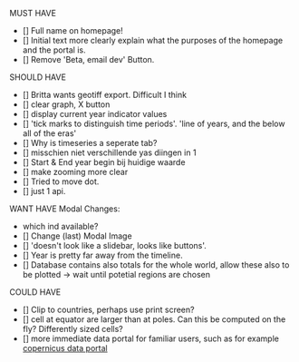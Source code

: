 MUST HAVE 
- [] Full name on homepage!  
- [] Initial text more clearly explain what the purposes of the homepage and the portal is.
- [] Remove 'Beta, email dev' Button.

SHOULD HAVE
- [] Britta wants geotiff export. Difficult I think
- [] clear graph, X button
- [] display current year indicator values
- [] 'tick marks to distinguish time periods'. 'line of years, and the below all of the eras'
- [] Why is timeseries a seperate tab?
- [] misschien niet verschillende yas diingen in 1 
- [] Start & End year begin bij huidige waarde
- [] make zooming more clear
- [] Tried to move dot.
- [] just 1 api.

WANT HAVE
Modal Changes:
- which ind available?
- [] Change (last) Modal Image
- [] 'doesn't look like a slidebar, looks like buttons'.
- [] Year is pretty far away from the timeline.
- [] Database contains also totals for the whole world, allow these also to be plotted -> wait until potetial regions are chosen

COULD HAVE
- [] Clip to countries, perhaps use print screen?
- [] cell at equator are larger than at poles. Can this be computed on the fly? Differently sized cells?
- [] more immediate data portal for familiar users, such as for example [copernicus data portal](https://cds.climate.copernicus.eu/cdsapp#!/dataset/reanalysis-era5-land?tab=form)